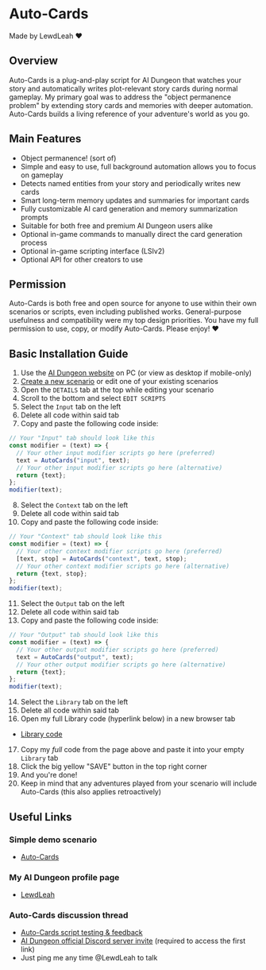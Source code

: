 # Auto-Cards
Made by LewdLeah ❤️
## Overview
Auto-Cards is a plug-and-play script for AI Dungeon that watches your story and automatically writes plot-relevant story cards during normal gameplay. My primary goal was to address the "object permanence problem" by extending story cards and memories with deeper automation. Auto-Cards builds a living reference of your adventure's world as you go.
## Main Features
- Object permanence! (sort of)
- Simple and easy to use, full background automation allows you to focus on gameplay
- Detects named entities from your story and periodically writes new cards
- Smart long-term memory updates and summaries for important cards
- Fully customizable AI card generation and memory summarization prompts
- Suitable for both free and premium AI Dungeon users alike
- Optional in-game commands to manually direct the card generation process
- Optional in-game scripting interface (LSIv2)
- Optional API for other creators to use
## Permission
Auto-Cards is both free and open source for anyone to use within their own scenarios or scripts, even including published works. General-purpose usefulness and compatibility were my top design priorities. You have my full permission to use, copy, or modify Auto-Cards. Please enjoy! ❤️
## Basic Installation Guide
1. Use the [AI Dungeon website](https://aidungeon.com/) on PC (or view as desktop if mobile-only)
2. [Create a new scenario](https://help.aidungeon.com/faq/what-are-scenarios) or edit one of your existing scenarios
3. Open the `DETAILS` tab at the top while editing your scenario
4. Scroll to the bottom and select `EDIT SCRIPTS`
5. Select the `Input` tab on the left
6. Delete all code within said tab
7. Copy and paste the following code inside:
```javascript
// Your "Input" tab should look like this
const modifier = (text) => {
  // Your other input modifier scripts go here (preferred)
  text = AutoCards("input", text);
  // Your other input modifier scripts go here (alternative)
  return {text};
};
modifier(text);
```
8. Select the `Context` tab on the left
9. Delete all code within said tab
10. Copy and paste the following code inside:
```javascript
// Your "Context" tab should look like this
const modifier = (text) => {
  // Your other context modifier scripts go here (preferred)
  [text, stop] = AutoCards("context", text, stop);
  // Your other context modifier scripts go here (alternative)
  return {text, stop};
};
modifier(text);
```
11. Select the `Output` tab on the left
12. Delete all code within said tab
13. Copy and paste the following code inside:
```javascript
// Your "Output" tab should look like this
const modifier = (text) => {
  // Your other output modifier scripts go here (preferred)
  text = AutoCards("output", text);
  // Your other output modifier scripts go here (alternative)
  return {text};
};
modifier(text);
```
14. Select the `Library` tab on the left
15. Delete all code within said tab
16. Open my full Library code (hyperlink below) in a new browser tab
- [Library code](./src/library.js)
17. Copy my *full* code from the page above and paste it into your empty `Library` tab
18. Click the big yellow "SAVE" button in the top right corner
19. And you're done!
20. Keep in mind that any adventures played from your scenario will include Auto-Cards (this also applies retroactively)
## Useful Links
### Simple demo scenario
- [Auto-Cards](https://play.aidungeon.com/scenario/Ddt0Akd-lVtj/auto-cards)
### My AI Dungeon profile page
- [LewdLeah](https://play.aidungeon.com/profile/LewdLeah)
### Auto-Cards discussion thread
- [Auto-Cards script testing & feedback](https://discord.com/channels/903327676884979802/1347300413652734064/1347300413652734064)
- [AI Dungeon official Discord server invite](https://discord.gg/VJXwe7bj3A) (required to access the first link)
- Just ping me any time @LewdLeah to talk
